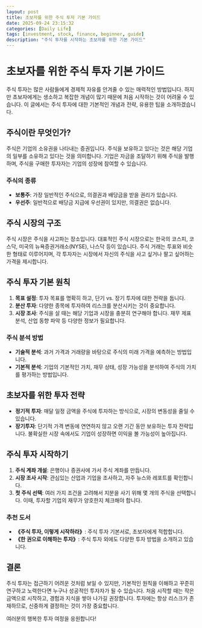 ```yaml
---
layout: post
title: 초보자를 위한 주식 투자 기본 가이드
date: 2025-09-24 23:15:32
categories: [Daily Life]
tags: [investment, stock, finance, beginner, guide]
description: "주식 투자를 시작하는 초보자를 위한 기본 가이드"
---
```


# 초보자를 위한 주식 투자 기본 가이드

주식 투자는 많은 사람들에게 경제적 자유를 안겨줄 수 있는 매력적인 방법입니다. 하지만 초보자에게는 생소하고 복잡한 개념이 많기 때문에 처음 시작하는 것이 어려울 수 있습니다. 이 글에서는 주식 투자에 대한 기본적인 개념과 전략, 유용한 팁을 소개하겠습니다.

## 주식이란 무엇인가?

주식은 기업의 소유권을 나타내는 증권입니다. 주식을 보유하고 있다는 것은 해당 기업의 일부를 소유하고 있다는 것을 의미합니다. 기업은 자금을 조달하기 위해 주식을 발행하며, 주식을 구매한 투자자는 기업의 성장에 참여할 수 있습니다.

### 주식의 종류
- **보통주**: 가장 일반적인 주식으로, 의결권과 배당금을 받을 권리가 있습니다.
- **우선주**: 일반적으로 배당금 지급에 우선권이 있지만, 의결권은 없습니다.

## 주식 시장의 구조
주식 시장은 주식을 사고파는 장소입니다. 대표적인 주식 시장으로는 한국의 코스피, 코스닥, 미국의 뉴욕증권거래소(NYSE), 나스닥 등이 있습니다. 주식 거래는 투표와 비슷한 형태로 이루어지며, 각 투자자는 시장에서 자신의 주식을 사고 싶거나 팔고 싶어하는 가격을 제시합니다.

## 주식 투자 기본 원칙
1. **목표 설정**: 투자 목표를 명확히 하고, 단기 vs. 장기 투자에 대한 전략을 둡니다.
2. **분산 투자**: 다양한 종목에 투자하여 리스크를 분산시키는 것이 중요합니다.
3. **시장 조사**: 주식을 살 때는 해당 기업과 시장을 충분히 연구해야 합니다. 재무 제표 분석, 산업 동향 파악 등 다양한 정보가 필요합니다.

### 주식 분석 방법
- **기술적 분석**: 과거 가격과 거래량을 바탕으로 주식의 미래 가격을 예측하는 방법입니다.
- **기본적 분석**: 기업의 기본적인 가치, 재무 상태, 성장 가능성을 분석하여 주식의 가치를 평가하는 방법입니다.

## 초보자를 위한 투자 전략
- **정기적 투자**: 매달 일정 금액을 주식에 투자하는 방식으로, 시장의 변동성을 줄일 수 있습니다.
- **장기투자**: 단기적 가격 변동에 연연하지 않고 오랜 기간 동안 보유하는 투자 전략입니다. 불확실한 시장 속에서도 기업이 성장하면 이익을 볼 가능성이 높아집니다.

## 주식 투자 시작하기
1. **주식 계좌 개설**: 은행이나 증권사에 가서 주식 계좌를 만듭니다.
2. **시장 조사 시작**: 관심있는 산업과 기업을 조사하고, 자주 뉴스와 레포트를 확인합니다.
3. **첫 주식 선택**: 여러 가지 조건을 고려해서 지분을 사기 위해 몇 개의 주식을 선택합니다. 이때, 투자할 기업의 재무가 양호한지 체크해야 합니다.

### 추천 도서
- **《주식 투자, 이렇게 시작하라》**: 주식 투자 기본서로, 초보자에게 적합합니다.
- **《한 권으로 이해하는 투자》**: 주식 투자 외에도 다양한 투자 방법을 소개하고 있습니다.

## 결론
주식 투자는 접근하기 어려운 것처럼 보일 수 있지만, 기본적인 원칙을 이해하고 꾸준히 연구하고 노력한다면 누구나 성공적인 투자자가 될 수 있습니다. 처음 시작할 때는 작은 금액으로 시작하고, 경험과 지식을 쌓아 나가길 권장합니다. 투자에는 항상 리스크가 존재하므로, 신중하게 결정하는 것이 가장 중요합니다. 

여러분의 행복한 투자 여정을 응원합니다!